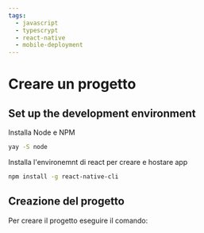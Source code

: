 ```yaml
---
tags:
  - javascript
  - typescrypt
  - react-native
  - mobile-deployment
---
```

# Creare un progetto
## Set up the development environment
Installa Node e NPM
```bash
yay -S node
```

Installa l'environemnt di react per creare e hostare app 
```bash
npm install -g react-native-cli
```

## Creazione del progetto

Per creare il progetto eseguire il comando:
``` bash

```
